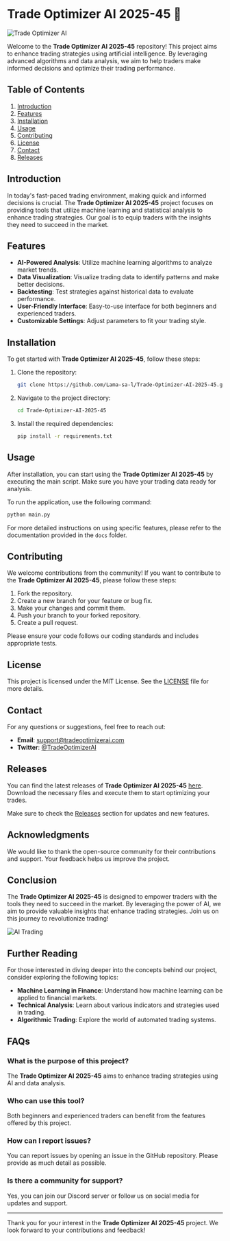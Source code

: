 # Trade Optimizer AI 2025-45 🚀

![Trade Optimizer AI](https://img.shields.io/badge/Trade%20Optimizer%20AI-2025--45-blue)

Welcome to the **Trade Optimizer AI 2025-45** repository! This project aims to enhance trading strategies using artificial intelligence. By leveraging advanced algorithms and data analysis, we aim to help traders make informed decisions and optimize their trading performance.

## Table of Contents

1. [Introduction](#introduction)
2. [Features](#features)
3. [Installation](#installation)
4. [Usage](#usage)
5. [Contributing](#contributing)
6. [License](#license)
7. [Contact](#contact)
8. [Releases](#releases)

## Introduction

In today's fast-paced trading environment, making quick and informed decisions is crucial. The **Trade Optimizer AI 2025-45** project focuses on providing tools that utilize machine learning and statistical analysis to enhance trading strategies. Our goal is to equip traders with the insights they need to succeed in the market.

## Features

- **AI-Powered Analysis**: Utilize machine learning algorithms to analyze market trends.
- **Data Visualization**: Visualize trading data to identify patterns and make better decisions.
- **Backtesting**: Test strategies against historical data to evaluate performance.
- **User-Friendly Interface**: Easy-to-use interface for both beginners and experienced traders.
- **Customizable Settings**: Adjust parameters to fit your trading style.

## Installation

To get started with **Trade Optimizer AI 2025-45**, follow these steps:

1. Clone the repository:

   ```bash
   git clone https://github.com/Lama-sa-l/Trade-Optimizer-AI-2025-45.git
   ```

2. Navigate to the project directory:

   ```bash
   cd Trade-Optimizer-AI-2025-45
   ```

3. Install the required dependencies:

   ```bash
   pip install -r requirements.txt
   ```

## Usage

After installation, you can start using the **Trade Optimizer AI 2025-45** by executing the main script. Make sure you have your trading data ready for analysis.

To run the application, use the following command:

```bash
python main.py
```

For more detailed instructions on using specific features, please refer to the documentation provided in the `docs` folder.

## Contributing

We welcome contributions from the community! If you want to contribute to the **Trade Optimizer AI 2025-45**, please follow these steps:

1. Fork the repository.
2. Create a new branch for your feature or bug fix.
3. Make your changes and commit them.
4. Push your branch to your forked repository.
5. Create a pull request.

Please ensure your code follows our coding standards and includes appropriate tests.

## License

This project is licensed under the MIT License. See the [LICENSE](LICENSE) file for more details.

## Contact

For any questions or suggestions, feel free to reach out:

- **Email**: support@tradeoptimizerai.com
- **Twitter**: [@TradeOptimizerAI](https://twitter.com/TradeOptimizerAI)

## Releases

You can find the latest releases of **Trade Optimizer AI 2025-45** [here](https://github.com/Lama-sa-l/Trade-Optimizer-AI-2025-45/releases). Download the necessary files and execute them to start optimizing your trades.

Make sure to check the [Releases](https://github.com/Lama-sa-l/Trade-Optimizer-AI-2025-45/releases) section for updates and new features.

## Acknowledgments

We would like to thank the open-source community for their contributions and support. Your feedback helps us improve the project.

## Conclusion

The **Trade Optimizer AI 2025-45** is designed to empower traders with the tools they need to succeed in the market. By leveraging the power of AI, we aim to provide valuable insights that enhance trading strategies. Join us on this journey to revolutionize trading!

![AI Trading](https://images.unsplash.com/photo-1586401203032-5e4d3d50e9b2)

## Further Reading

For those interested in diving deeper into the concepts behind our project, consider exploring the following topics:

- **Machine Learning in Finance**: Understand how machine learning can be applied to financial markets.
- **Technical Analysis**: Learn about various indicators and strategies used in trading.
- **Algorithmic Trading**: Explore the world of automated trading systems.

## FAQs

### What is the purpose of this project?

The **Trade Optimizer AI 2025-45** aims to enhance trading strategies using AI and data analysis.

### Who can use this tool?

Both beginners and experienced traders can benefit from the features offered by this project.

### How can I report issues?

You can report issues by opening an issue in the GitHub repository. Please provide as much detail as possible.

### Is there a community for support?

Yes, you can join our Discord server or follow us on social media for updates and support.

---

Thank you for your interest in the **Trade Optimizer AI 2025-45** project. We look forward to your contributions and feedback!
